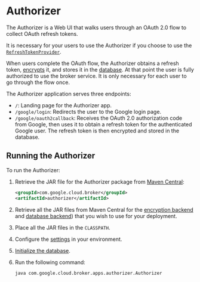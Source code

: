 # Authorizer

The Authorizer is a Web UI that walks users through an OAuth 2.0 flow to collect OAuth refresh tokens.

It is necessary for your users to use the Authorizer if you choose to use the [`RefreshTokenProvider`](providers.md#refresh-token-provider).

When users complete the OAuth flow, the Authorizer obtains a refresh token, [encrypts](encryption.md) it,
and stores it in the [database](database.md). At that point the user is fully authorized to use the broker service.
It is only necessary for each user to go through the flow once.

The Authorizer application serves three endpoints:

- `/`: Landing page for the Authorizer app.
- `/google/login`: Redirects the user to the Google login page.
- `/google/oauth2callback`: Receives the OAuth 2.0 authorization code from Google, then uses it to
  obtain a refresh token for the authenticated Google user. The refresh token is then encrypted
  and stored in the database.

## Running the Authorizer

To run the Authorizer:

1. Retrieve the JAR file for the Authorizer package from [Maven Central](https://search.maven.org/search?q=g:com.google.cloud.broker%20AND%20a:authorizer):
   ```xml
   <groupId>com.google.cloud.broker</groupId>
   <artifactId>authorizer</artifactId>
   ```
2. Retrieve all the JAR files from Maven Central for the [encryption backend](encryption.md#encryption-backends) and
   [database backend](database.md#database-backends)) that you wish to use for your deployment.
3. Place all the JAR files in the `CLASSPATH`.
4. Configure the [settings](settings.md) in your environment.
5. [Initialize the database](database.md#database-initialization).
6. Run the following command:

   ```shell
   java com.google.cloud.broker.apps.authorizer.Authorizer
   ```